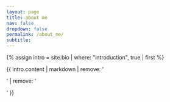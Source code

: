 ```yaml
---
layout: page
title: about me
nav: false
dropdown: false
permalink: /about_me/
subtitle:
---
```


{% assign intro = site.bio | where: "introduction", true | first %}

{{ intro.content | markdown | remove: '<p>' | remove: '</p>' }}